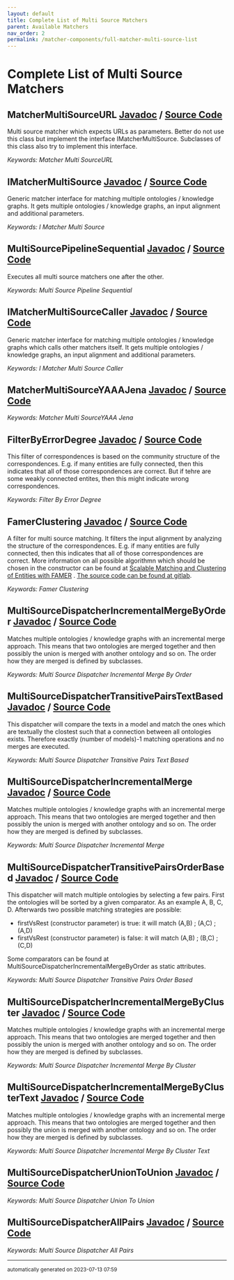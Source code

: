 ```yaml
---
layout: default
title: Complete List of Multi Source Matchers
parent: Available Matchers
nav_order: 2
permalink: /matcher-components/full-matcher-multi-source-list
---
```

# Complete List of Multi Source Matchers
## MatcherMultiSourceURL [Javadoc](https://dwslab.github.io/melt/javadoc_latest/de/uni_mannheim/informatik/dws/melt/matching_base/multisource/MatcherMultiSourceURL.html) / [Source Code](https://github.com/dwslab/melt/blob/master/matching-base/src/main/java/de/uni_mannheim/informatik/dws/melt/matching_base/multisource/MatcherMultiSourceURL.java)

Multi source matcher which expects URLs as parameters. Better do not use this class but implement the interface IMatcherMultiSource.
 Subclasses of this class also try to implement this interface.

*Keywords: Matcher Multi SourceURL*

## IMatcherMultiSource [Javadoc](https://dwslab.github.io/melt/javadoc_latest/de/uni_mannheim/informatik/dws/melt/matching_base/multisource/IMatcherMultiSource.html) / [Source Code](https://github.com/dwslab/melt/blob/master/matching-base/src/main/java/de/uni_mannheim/informatik/dws/melt/matching_base/multisource/IMatcherMultiSource.java)

Generic matcher interface for matching multiple ontologies / knowledge graphs.
 It gets multiple ontologies / knowledge graphs, an input alignment and additional parameters.

*Keywords: I Matcher Multi Source*

## MultiSourcePipelineSequential [Javadoc](https://dwslab.github.io/melt/javadoc_latest/de/uni_mannheim/informatik/dws/melt/matching_base/multisource/MultiSourcePipelineSequential.html) / [Source Code](https://github.com/dwslab/melt/blob/master/matching-base/src/main/java/de/uni_mannheim/informatik/dws/melt/matching_base/multisource/MultiSourcePipelineSequential.java)

Executes all multi source matchers one after the other.

*Keywords: Multi Source Pipeline Sequential*

## IMatcherMultiSourceCaller [Javadoc](https://dwslab.github.io/melt/javadoc_latest/de/uni_mannheim/informatik/dws/melt/matching_base/multisource/IMatcherMultiSourceCaller.html) / [Source Code](https://github.com/dwslab/melt/blob/master/matching-base/src/main/java/de/uni_mannheim/informatik/dws/melt/matching_base/multisource/IMatcherMultiSourceCaller.java)

Generic matcher interface for matching multiple ontologies / knowledge graphs which calls other matchers itself.
 It gets multiple ontologies / knowledge graphs, an input alignment and additional parameters.

*Keywords: I Matcher Multi Source Caller*

## MatcherMultiSourceYAAAJena [Javadoc](https://dwslab.github.io/melt/javadoc_latest/de/uni_mannheim/informatik/dws/melt/matching_jena/multisource/MatcherMultiSourceYAAAJena.html) / [Source Code](https://github.com/dwslab/melt/blob/master/matching-jena/src/main/java/de/uni_mannheim/informatik/dws/melt/matching_jena/multisource/MatcherMultiSourceYAAAJena.java)



*Keywords: Matcher Multi SourceYAAA Jena*

## FilterByErrorDegree [Javadoc](https://dwslab.github.io/melt/javadoc_latest/de/uni_mannheim/informatik/dws/melt/matching_jena_matchers/multisource/clustering/FilterByErrorDegree.html) / [Source Code](https://github.com/dwslab/melt/blob/master/matching-jena-matchers/src/main/java/de/uni_mannheim/informatik/dws/melt/matching_jena_matchers/multisource/clustering/FilterByErrorDegree.java)

This filter of correspondences is based on the community structure of the correspondences.
 E.g. if many entities are fully connected, then this indicates that all of those correspondences are correct.
 But if tehre are some weakly connected entites, then this might indicate wrong correspondences.

*Keywords: Filter By Error Degree*

## FamerClustering [Javadoc](https://dwslab.github.io/melt/javadoc_latest/de/uni_mannheim/informatik/dws/melt/matching_jena_matchers/multisource/clustering/FamerClustering.html) / [Source Code](https://github.com/dwslab/melt/blob/master/matching-jena-matchers/src/main/java/de/uni_mannheim/informatik/dws/melt/matching_jena_matchers/multisource/clustering/FamerClustering.java)

A filter for multi source matching.
 It filters the input alignment by analyzing the structure of the correspondences.
 E.g. if many entities are fully connected, then this indicates that all of those correspondences are correct.
 More information on all possible algorithmn which should be chosen in the constructor can be found at <a href="https://dbs.uni-leipzig.de/file/eswc_0.pdf">Scalable Matching and Clustering of Entities with FAMER</a> .
 <a href="https://git.informatik.uni-leipzig.de/dbs/FAMER/-/tree/master/famer-clustering">The source code can be found at gitlab</a>.

*Keywords: Famer Clustering*

## MultiSourceDispatcherIncrementalMergeByOrder [Javadoc](https://dwslab.github.io/melt/javadoc_latest/de/uni_mannheim/informatik/dws/melt/matching_jena_matchers/multisource/dispatchers/MultiSourceDispatcherIncrementalMergeByOrder.html) / [Source Code](https://github.com/dwslab/melt/blob/master/matching-jena-matchers/src/main/java/de/uni_mannheim/informatik/dws/melt/matching_jena_matchers/multisource/dispatchers/MultiSourceDispatcherIncrementalMergeByOrder.java)

Matches multiple ontologies / knowledge graphs with an incremental merge approach.
 This means that two ontologies are merged together and then possibly the union is merged with another ontology and so on.
 The order how they are merged is defined by subclasses.

*Keywords: Multi Source Dispatcher Incremental Merge By Order*

## MultiSourceDispatcherTransitivePairsTextBased [Javadoc](https://dwslab.github.io/melt/javadoc_latest/de/uni_mannheim/informatik/dws/melt/matching_jena_matchers/multisource/dispatchers/MultiSourceDispatcherTransitivePairsTextBased.html) / [Source Code](https://github.com/dwslab/melt/blob/master/matching-jena-matchers/src/main/java/de/uni_mannheim/informatik/dws/melt/matching_jena_matchers/multisource/dispatchers/MultiSourceDispatcherTransitivePairsTextBased.java)

This dispatcher will compare the texts in a model and match the ones which are textually the clostest such that a connection between all ontologies exists.
 Therefore exactly (number of models)-1 matching operations and no merges are executed.

*Keywords: Multi Source Dispatcher Transitive Pairs Text Based*

## MultiSourceDispatcherIncrementalMerge [Javadoc](https://dwslab.github.io/melt/javadoc_latest/de/uni_mannheim/informatik/dws/melt/matching_jena_matchers/multisource/dispatchers/MultiSourceDispatcherIncrementalMerge.html) / [Source Code](https://github.com/dwslab/melt/blob/master/matching-jena-matchers/src/main/java/de/uni_mannheim/informatik/dws/melt/matching_jena_matchers/multisource/dispatchers/MultiSourceDispatcherIncrementalMerge.java)

Matches multiple ontologies / knowledge graphs with an incremental merge approach.
 This means that two ontologies are merged together and then possibly the union is merged with another ontology and so on.
 The order how they are merged is defined by subclasses.

*Keywords: Multi Source Dispatcher Incremental Merge*

## MultiSourceDispatcherTransitivePairsOrderBased [Javadoc](https://dwslab.github.io/melt/javadoc_latest/de/uni_mannheim/informatik/dws/melt/matching_jena_matchers/multisource/dispatchers/MultiSourceDispatcherTransitivePairsOrderBased.html) / [Source Code](https://github.com/dwslab/melt/blob/master/matching-jena-matchers/src/main/java/de/uni_mannheim/informatik/dws/melt/matching_jena_matchers/multisource/dispatchers/MultiSourceDispatcherTransitivePairsOrderBased.java)

This dispatcher will match multiple ontologies by selecting a few pairs.
 First the ontologies will be sorted by a given comparator.
 As an example A, B, C, D.
 Afterwards two possible matching strategies are possible:
 <ul>
 <li>firstVsRest (constructor parameter) is true: it will match (A,B) ; (A,C) ; (A,D)</li>
 <li>firstVsRest (constructor parameter) is false: it will match (A,B) ; (B,C) ; (C,D)</li>
 </ul>
 Some comparators can be found at MultiSourceDispatcherIncrementalMergeByOrder as static attributes.

*Keywords: Multi Source Dispatcher Transitive Pairs Order Based*

## MultiSourceDispatcherIncrementalMergeByCluster [Javadoc](https://dwslab.github.io/melt/javadoc_latest/de/uni_mannheim/informatik/dws/melt/matching_jena_matchers/multisource/dispatchers/MultiSourceDispatcherIncrementalMergeByCluster.html) / [Source Code](https://github.com/dwslab/melt/blob/master/matching-jena-matchers/src/main/java/de/uni_mannheim/informatik/dws/melt/matching_jena_matchers/multisource/dispatchers/MultiSourceDispatcherIncrementalMergeByCluster.java)

Matches multiple ontologies / knowledge graphs with an incremental merge approach.
 This means that two ontologies are merged together and then possibly the union is merged with another ontology and so on.
 The order how they are merged is defined by subclasses.

*Keywords: Multi Source Dispatcher Incremental Merge By Cluster*

## MultiSourceDispatcherIncrementalMergeByClusterText [Javadoc](https://dwslab.github.io/melt/javadoc_latest/de/uni_mannheim/informatik/dws/melt/matching_jena_matchers/multisource/dispatchers/MultiSourceDispatcherIncrementalMergeByClusterText.html) / [Source Code](https://github.com/dwslab/melt/blob/master/matching-jena-matchers/src/main/java/de/uni_mannheim/informatik/dws/melt/matching_jena_matchers/multisource/dispatchers/MultiSourceDispatcherIncrementalMergeByClusterText.java)

Matches multiple ontologies / knowledge graphs with an incremental merge approach.
 This means that two ontologies are merged together and then possibly the union is merged with another ontology and so on.
 The order how they are merged is defined by subclasses.

*Keywords: Multi Source Dispatcher Incremental Merge By Cluster Text*

## MultiSourceDispatcherUnionToUnion [Javadoc](https://dwslab.github.io/melt/javadoc_latest/de/uni_mannheim/informatik/dws/melt/matching_jena_matchers/multisource/dispatchers/MultiSourceDispatcherUnionToUnion.html) / [Source Code](https://github.com/dwslab/melt/blob/master/matching-jena-matchers/src/main/java/de/uni_mannheim/informatik/dws/melt/matching_jena_matchers/multisource/dispatchers/MultiSourceDispatcherUnionToUnion.java)



*Keywords: Multi Source Dispatcher Union To Union*

## MultiSourceDispatcherAllPairs [Javadoc](https://dwslab.github.io/melt/javadoc_latest/de/uni_mannheim/informatik/dws/melt/matching_jena_matchers/multisource/dispatchers/MultiSourceDispatcherAllPairs.html) / [Source Code](https://github.com/dwslab/melt/blob/master/matching-jena-matchers/src/main/java/de/uni_mannheim/informatik/dws/melt/matching_jena_matchers/multisource/dispatchers/MultiSourceDispatcherAllPairs.java)



*Keywords: Multi Source Dispatcher All Pairs*

---
<sub>automatically generated on 2023-07-13 07:59</sub>
